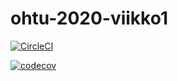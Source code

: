# ohtu-2020-viikko1

[![CircleCI](https://circleci.com/gh/OlliHemminki/ohtu-2020-viikko1.svg?style=svg)](https://circleci.com/gh/OlliHemminki/ohtu-2020-viikko1)

[![codecov](https://codecov.io/gh/OlliHemminki/ohtu-2020-viikko1/branch/master/graph/badge.svg)](https://codecov.io/gh/OlliHemminki/ohtu-2020-viikko1)
